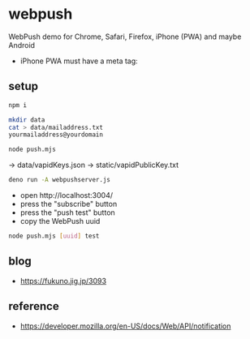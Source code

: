 # webpush

WebPush demo for Chrome, Safari, Firefox, iPhone (PWA) and maybe Android

* iPhone PWA must have a meta tag: <meta name="apple-mobile-web-app-capable" content="yes">

## setup

```sh
npm i
```

```sh
mkdir data
cat > data/mailaddress.txt
yourmailaddress@yourdomain
```

```sh
node push.mjs
```
→ data/vapidKeys.json
→ static/vapidPublicKey.txt

```sh
deno run -A webpushserver.js 
```

- open http://localhost:3004/
- press the "subscribe" button
- press the "push test" button
- copy the WebPush uuid

```sh
node push.mjs [uuid] test
```

## blog

- https://fukuno.jig.jp/3093

## reference

- https://developer.mozilla.org/en-US/docs/Web/API/notification
